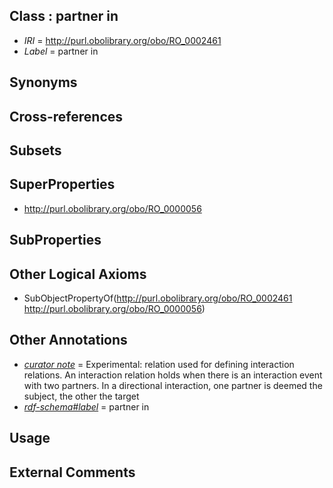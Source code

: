 
## Class : partner in

 * *IRI* = http://purl.obolibrary.org/obo/RO_0002461
 * *Label* = partner in

## Synonyms


## Cross-references


## Subsets


## SuperProperties

 * <http://purl.obolibrary.org/obo/RO_0000056>

## SubProperties


## Other Logical Axioms

 * SubObjectPropertyOf(<http://purl.obolibrary.org/obo/RO_0002461> <http://purl.obolibrary.org/obo/RO_0000056>)

## Other Annotations

 * *[curator note](../../IAO/32/IAO_0000232.md)* = Experimental: relation used for defining interaction relations. An interaction relation holds when there is an interaction event with two partners. In a directional interaction, one partner is deemed the subject, the other the target
 * *[rdf-schema#label](../../el/rdf-schema#label.md)* = partner in

## Usage


## External Comments

